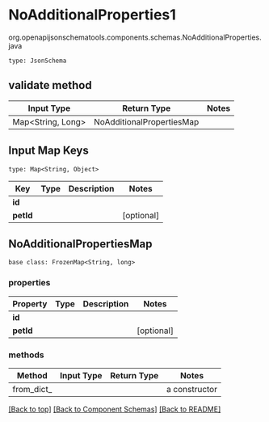 # NoAdditionalProperties1
org.openapijsonschematools.components.schemas.NoAdditionalProperties.java
```
type: JsonSchema
```

## validate method
| Input Type | Return Type | Notes |
| ---------- | ----------- | ----- |
| Map<String, Long> | NoAdditionalPropertiesMap | |

## Input Map Keys
```
type: Map<String, Object>
```
Key | Type |  Description | Notes
------------ | ------------- | ------------- | -------------
**id** |  |  |
**petId** |  |  | [optional]

## NoAdditionalPropertiesMap
```
base class: FrozenMap<String, long>

```

### properties
Property | Type | Description | Notes
-------- | ---- | ----------- | -----
**id** |  |  |
**petId** |  |  | [optional]

### methods
Method | Input Type | Return Type | Notes
------ | ---------- | ----------- | ------
from_dict_ |  |  | a constructor

[[Back to top]](#top) [[Back to Component Schemas]](../../../README.md#Component-Schemas) [[Back to README]](../../../README.md)
